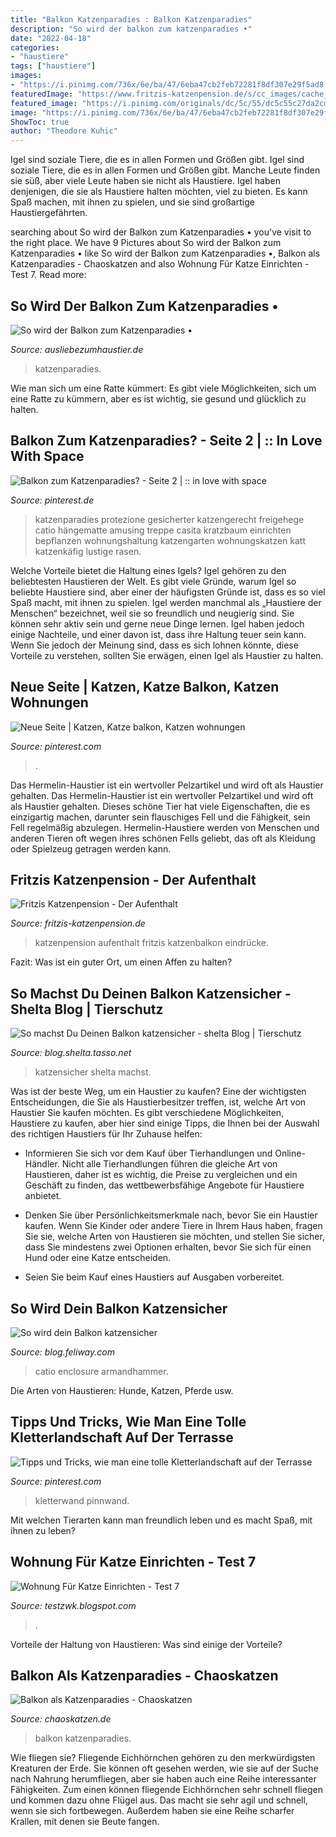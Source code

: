 ```yaml
---
title: "Balkon Katzenparadies : Balkon Katzenparadies"
description: "So wird der balkon zum katzenparadies •"
date: "2022-04-18"
categories:
- "haustiere"
tags: ["haustiere"]
images:
- "https://i.pinimg.com/736x/6e/ba/47/6eba47cb2feb72281f8df307e29f5ad8.jpg"
featuredImage: "https://www.fritzis-katzenpension.de/s/cc_images/cache_2473228376.JPG?t=1484516998"
featured_image: "https://i.pinimg.com/originals/dc/5c/55/dc5c55c27da2cdda59bf99e7fa0deb6d.jpg"
image: "https://i.pinimg.com/736x/6e/ba/47/6eba47cb2feb72281f8df307e29f5ad8.jpg"
ShowToc: true
author: "Theodore Kuhic"
---
```



Igel sind soziale Tiere, die es in allen Formen und Größen gibt.
Igel sind soziale Tiere, die es in allen Formen und Größen gibt. Manche Leute finden sie süß, aber viele Leute haben sie nicht als Haustiere. Igel haben denjenigen, die sie als Haustiere halten möchten, viel zu bieten. Es kann Spaß machen, mit ihnen zu spielen, und sie sind großartige Haustiergefährten.

	

		
searching about So wird der Balkon zum Katzenparadies • you've visit to the right place. We have 9 Pictures about So wird der Balkon zum Katzenparadies • like So wird der Balkon zum Katzenparadies •, Balkon als Katzenparadies - Chaoskatzen and also Wohnung Für Katze Einrichten - Test 7. Read more:
		
    
## So Wird Der Balkon Zum Katzenparadies •

<img loading=lazy src="https://www.ausliebezumhaustier.de/wp-content/uploads/2021/03/balkon-katzensicher-400x209.jpg" onerror="this.onerror=null;this.src='https://tse3.mm.bing.net/th?id=OIP.URHD_9kTH8NfzFfhcHYA8wAAAA&amp;pid=15.1';" alt="So wird der Balkon zum Katzenparadies •">

_Source: ausliebezumhaustier.de_

>katzenparadies. 

	

Wie man sich um eine Ratte kümmert: Es gibt viele Möglichkeiten, sich um eine Ratte zu kümmern, aber es ist wichtig, sie gesund und glücklich zu halten.

    
## Balkon Zum Katzenparadies? - Seite 2 | :: In Love With Space

<img loading=lazy src="https://i.pinimg.com/originals/dc/5c/55/dc5c55c27da2cdda59bf99e7fa0deb6d.jpg" onerror="this.onerror=null;this.src='https://tse4.mm.bing.net/th?id=OIP.cUU13kXXvq0QfMPfiYdDcwHaE8&amp;pid=15.1';" alt="Balkon zum Katzenparadies? - Seite 2 | :: in love with space">

_Source: pinterest.de_

>katzenparadies protezione gesicherter katzengerecht freigehege catio hängematte amusing treppe casita kratzbaum einrichten bepflanzen wohnungshaltung katzengarten wohnungskatzen katt katzenkäfig lustige rasen. 

	

Welche Vorteile bietet die Haltung eines Igels?
Igel gehören zu den beliebtesten Haustieren der Welt. Es gibt viele Gründe, warum Igel so beliebte Haustiere sind, aber einer der häufigsten Gründe ist, dass es so viel Spaß macht, mit ihnen zu spielen. Igel werden manchmal als „Haustiere der Menschen“ bezeichnet, weil sie so freundlich und neugierig sind. Sie können sehr aktiv sein und gerne neue Dinge lernen. Igel haben jedoch einige Nachteile, und einer davon ist, dass ihre Haltung teuer sein kann. Wenn Sie jedoch der Meinung sind, dass es sich lohnen könnte, diese Vorteile zu verstehen, sollten Sie erwägen, einen Igel als Haustier zu halten.

    
## Neue Seite | Katzen, Katze Balkon, Katzen Wohnungen

<img loading=lazy src="https://i.pinimg.com/736x/1c/87/17/1c87170abac932142390d2dc14cfc530--cats.jpg" onerror="this.onerror=null;this.src='https://tse4.mm.bing.net/th?id=OIP.kviT1LAZ7dynku1BjCowqwAAAA&amp;pid=15.1';" alt="Neue Seite | Katzen, Katze balkon, Katzen wohnungen">

_Source: pinterest.com_

>. 

	

Das Hermelin-Haustier ist ein wertvoller Pelzartikel und wird oft als Haustier gehalten.
Das Hermelin-Haustier ist ein wertvoller Pelzartikel und wird oft als Haustier gehalten. Dieses schöne Tier hat viele Eigenschaften, die es einzigartig machen, darunter sein flauschiges Fell und die Fähigkeit, sein Fell regelmäßig abzulegen. Hermelin-Haustiere werden von Menschen und anderen Tieren oft wegen ihres schönen Fells geliebt, das oft als Kleidung oder Spielzeug getragen werden kann.

    
## Fritzis Katzenpension - Der Aufenthalt

<img loading=lazy src="https://www.fritzis-katzenpension.de/s/cc_images/cache_2473228376.JPG?t=1484516998" onerror="this.onerror=null;this.src='https://tse3.mm.bing.net/th?id=OIP.Fs-CicwzHU260F5x_N473AHaFj&amp;pid=15.1';" alt="Fritzis Katzenpension - Der Aufenthalt">

_Source: fritzis-katzenpension.de_

>katzenpension aufenthalt fritzis katzenbalkon eindrücke. 

	

Fazit: Was ist ein guter Ort, um einen Affen zu halten?

    
## So Machst Du Deinen Balkon Katzensicher - Shelta Blog | Tierschutz

<img loading=lazy src="https://blog.shelta.tasso.net/wp-content/uploads/2016/09/balkon-katzensicher-320x190.jpg" onerror="this.onerror=null;this.src='https://tse1.mm.bing.net/th?id=OIP.F97MoSUEhrx1zRIkRdluvwAAAA&amp;pid=15.1';" alt="So machst Du Deinen Balkon katzensicher - shelta Blog | Tierschutz">

_Source: blog.shelta.tasso.net_

>katzensicher shelta machst. 

	

Was ist der beste Weg, um ein Haustier zu kaufen?
Eine der wichtigsten Entscheidungen, die Sie als Haustierbesitzer treffen, ist, welche Art von Haustier Sie kaufen möchten. Es gibt verschiedene Möglichkeiten, Haustiere zu kaufen, aber hier sind einige Tipps, die Ihnen bei der Auswahl des richtigen Haustiers für Ihr Zuhause helfen:
- Informieren Sie sich vor dem Kauf über Tierhandlungen und Online-Händler. Nicht alle Tierhandlungen führen die gleiche Art von Haustieren, daher ist es wichtig, die Preise zu vergleichen und ein Geschäft zu finden, das wettbewerbsfähige Angebote für Haustiere anbietet.

- Denken Sie über Persönlichkeitsmerkmale nach, bevor Sie ein Haustier kaufen. Wenn Sie Kinder oder andere Tiere in Ihrem Haus haben, fragen Sie sie, welche Arten von Haustieren sie möchten, und stellen Sie sicher, dass Sie mindestens zwei Optionen erhalten, bevor Sie sich für einen Hund oder eine Katze entscheiden.

- Seien Sie beim Kauf eines Haustiers auf Ausgaben vorbereitet.

    
## So Wird Dein Balkon Katzensicher

<img loading=lazy src="https://blog.feliway.com/hubfs/iStock-1174240881.jpg#keepProtocol" onerror="this.onerror=null;this.src='https://tse2.mm.bing.net/th?id=OIP.0vOuC8YYQdl0XT6luzfr8gHaE8&amp;pid=15.1';" alt="So wird dein Balkon katzensicher">

_Source: blog.feliway.com_

>catio enclosure armandhammer. 

	

Die Arten von Haustieren: Hunde, Katzen, Pferde usw.

    
## Tipps Und Tricks, Wie Man Eine Tolle Kletterlandschaft Auf Der Terrasse

<img loading=lazy src="https://i.pinimg.com/736x/6e/ba/47/6eba47cb2feb72281f8df307e29f5ad8.jpg" onerror="this.onerror=null;this.src='https://tse1.mm.bing.net/th?id=OIP.Bqv4dpQXquO8Z4NQL5h_vQHaLH&amp;pid=15.1';" alt="Tipps und Tricks, wie man eine tolle Kletterlandschaft auf der Terrasse">

_Source: pinterest.com_

>kletterwand pinnwand. 

	

Mit welchen Tierarten kann man freundlich leben und es macht Spaß, mit ihnen zu leben?

    
## Wohnung Für Katze Einrichten - Test 7

<img loading=lazy src="https://image.brigitte.de/10437092/16x9-1200-675/1aaa318b9341337c1acd5ef64f6e7d08/dE/katzenhaus-t.jpg" onerror="this.onerror=null;this.src='https://tse4.mm.bing.net/th?id=OIP.w2mulfi7sn9C7zC4t8203wHaEK&amp;pid=15.1';" alt="Wohnung Für Katze Einrichten - Test 7">

_Source: testzwk.blogspot.com_

>. 

	

Vorteile der Haltung von Haustieren: Was sind einige der Vorteile?

    
## Balkon Als Katzenparadies - Chaoskatzen

<img loading=lazy src="http://i19.servimg.com/u/f19/13/41/71/59/11156210.jpg" onerror="this.onerror=null;this.src='https://tse3.mm.bing.net/th?id=OIP.lGrxXxcZETQ0R328QkdgxgHaJ4&amp;pid=15.1';" alt="Balkon als Katzenparadies - Chaoskatzen">

_Source: chaoskatzen.de_

>balkon katzenparadies. 

	

Wie fliegen sie?
Fliegende Eichhörnchen gehören zu den merkwürdigsten Kreaturen der Erde. Sie können oft gesehen werden, wie sie auf der Suche nach Nahrung herumfliegen, aber sie haben auch eine Reihe interessanter Fähigkeiten. Zum einen können fliegende Eichhörnchen sehr schnell fliegen und kommen dazu ohne Flügel aus. Das macht sie sehr agil und schnell, wenn sie sich fortbewegen. Außerdem haben sie eine Reihe scharfer Krallen, mit denen sie Beute fangen.

